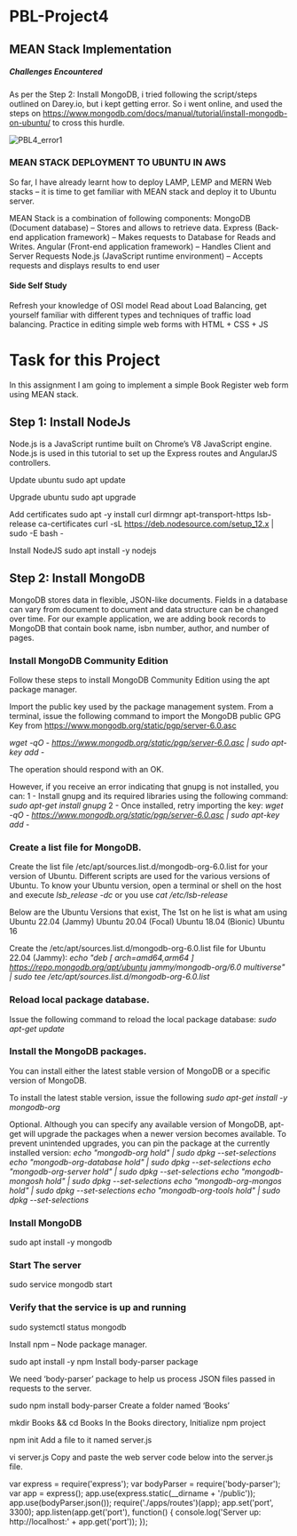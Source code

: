 # PBL-Project4
## MEAN Stack Implementation

##### Challenges Encountered
As per the Step 2: Install MongoDB, i tried following the script/steps outlined on Darey.io, but i kept getting error. So i went online, and used the steps on https://www.mongodb.com/docs/manual/tutorial/install-mongodb-on-ubuntu/ to cross this hurdle.

![PBL4_error1](https://user-images.githubusercontent.com/122687798/221477426-0679d8ec-54d7-4a4c-b07c-24128e9d0c38.JPG)


### MEAN STACK DEPLOYMENT TO UBUNTU IN AWS

So far, I have already learnt how to deploy LAMP, LEMP and MERN Web stacks – it is time to get familiar with MEAN stack and deploy it to Ubuntu server.

MEAN Stack is a combination of following components:
MongoDB (Document database) – Stores and allows to retrieve data.
Express (Back-end application framework) – Makes requests to Database for Reads and Writes.
Angular (Front-end application framework) – Handles Client and Server Requests
Node.js (JavaScript runtime environment) – Accepts requests and displays results to end user

#### Side Self Study
Refresh your knowledge of OSI model
Read about Load Balancing, get yourself familiar with different types and techniques of traffic load balancing.
Practice in editing simple web forms with HTML + CSS + JS

# Task for this Project
In this assignment I am going to implement a simple Book Register web form using MEAN stack.

## Step 1: Install NodeJs
Node.js is a JavaScript runtime built on Chrome’s V8 JavaScript engine. Node.js is used in this tutorial to set up the Express routes and AngularJS controllers.

Update ubuntu
sudo apt update

Upgrade ubuntu
sudo apt upgrade

Add certificates
sudo apt -y install curl dirmngr apt-transport-https lsb-release ca-certificates
curl -sL https://deb.nodesource.com/setup_12.x | sudo -E bash -

Install NodeJS
sudo apt install -y nodejs

## Step 2: Install MongoDB
MongoDB stores data in flexible, JSON-like documents. Fields in a database can vary from document to document and data structure can be changed over time. For our example application, we are adding book records to MongoDB that contain book name, isbn number, author, and number of pages.

### Install MongoDB Community Edition
Follow these steps to install MongoDB Community Edition using the apt package manager.

Import the public key used by the package management system.
From a terminal, issue the following command to import the MongoDB public GPG Key from https://www.mongodb.org/static/pgp/server-6.0.asc

*wget -qO - https://www.mongodb.org/static/pgp/server-6.0.asc | sudo apt-key add -*

The operation should respond with an OK.

However, if you receive an error indicating that gnupg is not installed, you can:
1 - Install gnupg and its required libraries using the following command: *sudo apt-get install gnupg*
2 - Once installed, retry importing the key: *wget -qO - https://www.mongodb.org/static/pgp/server-6.0.asc | sudo apt-key add -*

### Create a list file for MongoDB.
Create the list file /etc/apt/sources.list.d/mongodb-org-6.0.list for your version of Ubuntu. Different scripts are used for the various versions of Ubuntu. To know your Ubuntu version,  open a terminal or shell on the host and execute *lsb_release -dc* or you use *cat /etc/lsb-release*

Below are the Ubuntu Versions that exist, The 1st on he list is what am using
Ubuntu 22.04 (Jammy)
Ubuntu 20.04 (Focal)
Ubuntu 18.04 (Bionic)
Ubuntu 16

Create the /etc/apt/sources.list.d/mongodb-org-6.0.list file for Ubuntu 22.04 (Jammy):
*echo "deb [ arch=amd64,arm64 ] https://repo.mongodb.org/apt/ubuntu jammy/mongodb-org/6.0 multiverse" | sudo tee /etc/apt/sources.list.d/mongodb-org-6.0.list*

### Reload local package database.
Issue the following command to reload the local package database:
*sudo apt-get update*

### Install the MongoDB packages.
You can install either the latest stable version of MongoDB or a specific version of MongoDB.

To install the latest stable version, issue the following
*sudo apt-get install -y mongodb-org*

Optional. Although you can specify any available version of MongoDB, apt-get will upgrade the packages when a newer version becomes available. To prevent unintended upgrades, you can pin the package at the currently installed version:
*echo "mongodb-org hold" | sudo dpkg --set-selections*
*echo "mongodb-org-database hold" | sudo dpkg --set-selections*
*echo "mongodb-org-server hold" | sudo dpkg --set-selections*
*echo "mongodb-mongosh hold" | sudo dpkg --set-selections*
*echo "mongodb-org-mongos hold" | sudo dpkg --set-selections*
*echo "mongodb-org-tools hold" | sudo dpkg --set-selections*

### Install MongoDB
sudo apt install -y mongodb

### Start The server
sudo service mongodb start

### Verify that the service is up and running
sudo systemctl status mongodb




Install npm – Node package manager.

sudo apt install -y npm
Install body-parser package

We need ‘body-parser’ package to help us process JSON files passed in requests to the server.

sudo npm install body-parser
Create a folder named ‘Books’

mkdir Books && cd Books
In the Books directory, Initialize npm project

npm init
Add a file to it named server.js

vi server.js
Copy and paste the web server code below into the server.js file.

var express = require('express');
var bodyParser = require('body-parser');
var app = express();
app.use(express.static(__dirname + '/public'));
app.use(bodyParser.json());
require('./apps/routes')(app);
app.set('port', 3300);
app.listen(app.get('port'), function() {
    console.log('Server up: http://localhost:' + app.get('port'));
});
